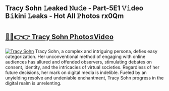 ## Tracy Sohn 𝙻eaked 𝙽u𝚍e - Part-5E1 𝚅𝚒deo B𝚒kini 𝙻eaks - Hot All 𝙿hotos rx0Qm

# <h2><a href="http://ld2zcgp.urlbe.top/?page=Tracy+Sohn">🔗🔗👉👉 Tracy Sohn P𝚑oto𝚜Vid𝚎o</a></h2>

[![Tracy Sohn](https://i.imgur.com/eBuTRDB.gif)](http://ld2zcgp.urlbe.top/?page=Tracy+Sohn)
Tracy Sohn, a complex and intriguing persona, defies easy categorization. Her unconventional method of engaging with online audiences has allured and offended observers, stimulating debates on consent, identity, and the intricacies of virtual societies. Regardless of her future decisions, her mark on digital media is indelible. Fueled by an unyielding resolve and undeniable enchantment, Tracy Sohn progress in the digital realm is unrelenting.
